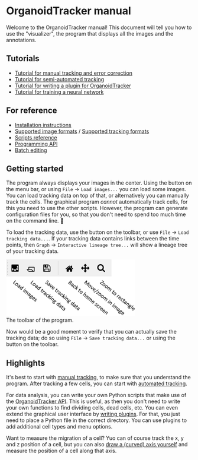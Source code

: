 # OrganoidTracker manual

Welcome to the OrganoidTracker manual! This document will tell you how to use the "visualizer", the program that displays all the images and the annotations.

Tutorials
---------
* [Tutorial for manual tracking and error correction](MANUAL_TRACKING.md)
* [Tutorial for semi-automated tracking](AUTOMATIC_TRACKING.md)
* [Tutorial for writing a plugin for OrganoidTracker](PLUGIN_TUTORIAL.md)
* [Tutorial for training a neural network](TRAINING_THE_NETWORK.md)


For reference
-------------
* [Installation instructions](INSTALLATION.md)
* [Supported image formats](IMAGE_FORMATS.md) / [Supported tracking formats](TRACKING_FORMATS.md)
* [Scripts reference](SCRIPTS.md)
* [Programming API](API.md)
* [Batch editing](BATCH_EDITING.md)

Getting started
---------------
The program always displays your images in the center. Using the button on the menu bar, or using `File` -> `Load images...` you can load some images. You can load tracking data on top of that, or alternatively you can manually track the cells. The graphical program *cannot* automatically track cells, for this you need to use the other scripts. However, the program can generate configuration files for you, so that you don't need to spend too much time on the command line. 🙂

To load the tracking data, use the button on the toolbar, or use `File` -> `Load tracking data...`. If your tracking data contains links between the time points, then `Graph` -> `Interactive lineage tree...` will show a lineage tree of your tracking data.

![Toolbar](images/toolbar.png)  
The toolbar of the program.

Now would be a good moment to verify that you can actually save the tracking data; do so using `File` -> `Save tracking data...` or using the button on the toolbar. 

Highlights
----------

It's best to start with [manual tracking](MANUAL_TRACKING.md), to make sure that you understand the program. After tracking a few cells, you can start with [automated tracking](AUTOMATIC_TRACKING.md).

For data analysis, you can write your own Python scripts that make use of the [OrganoidTracker API](API.md). This is useful, as then you don't need to write your own functions to find dividing cells, dead cells, etc. You can even extend the graphical user interface by [writing plugins](PLUGIN_TUTORIAL.md). For that, you just need to place a Python file in the correct directory. You can use plugins to add additional cell types and menu options.

Want to measure the migration of a cell? Yuo can of course track the x, y and z position of a cell, but you can also [draw a (curved) axis yourself](DATA_AXES.md) and measure the position of a cell along that axis.

